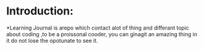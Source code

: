 # Introduction:

*Learning Journal is arepo which contact alot of thing and differant topic about coding ,to be a proissonal cooder, you can ginagit an amazing thing in it do not lose the opotunate to see it.
